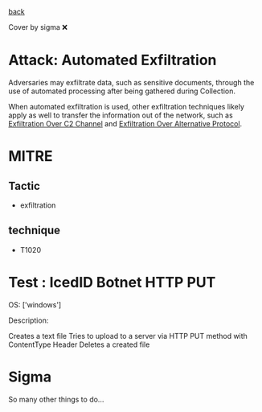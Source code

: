 [back](../index.md)

Cover by sigma :x: 

# Attack: Automated Exfiltration

 Adversaries may exfiltrate data, such as sensitive documents, through the use of automated processing after being gathered during Collection. 

When automated exfiltration is used, other exfiltration techniques likely apply as well to transfer the information out of the network, such as [Exfiltration Over C2 Channel](https://attack.mitre.org/techniques/T1041) and [Exfiltration Over Alternative Protocol](https://attack.mitre.org/techniques/T1048).

# MITRE
## Tactic
  - exfiltration

## technique
  - T1020

# Test : IcedID Botnet HTTP PUT

OS: ['windows']

Description:

 Creates a text file
Tries to upload to a server via HTTP PUT method with ContentType Header
Deletes a created file

# Sigma

 So many other things to do...